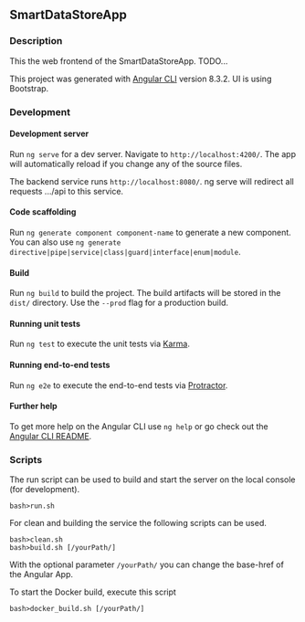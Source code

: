 ## SmartDataStoreApp

### Description

This the web frontend of the SmartDataStoreApp. TODO...

This project was generated with [Angular CLI](https://github.com/angular/angular-cli) version 8.3.2.
UI is using Bootstrap.

### Development

#### Development server

Run `ng serve` for a dev server. Navigate to `http://localhost:4200/`. The app will automatically reload 
if you change any of the source files.

The backend service runs `http://localhost:8080/`. ng serve will redirect all requests .../api to this
service.

#### Code scaffolding

Run `ng generate component component-name` to generate a new component. You can also use
`ng generate directive|pipe|service|class|guard|interface|enum|module`.

#### Build

Run `ng build` to build the project. The build artifacts will be stored in the `dist/` directory. 
Use the `--prod` flag for a production build.

#### Running unit tests

Run `ng test` to execute the unit tests via [Karma](https://karma-runner.github.io).

#### Running end-to-end tests

Run `ng e2e` to execute the end-to-end tests via [Protractor](http://www.protractortest.org/).

#### Further help

To get more help on the Angular CLI use `ng help` or go check out the 
[Angular CLI README](https://github.com/angular/angular-cli/blob/master/README.md).

### Scripts
The run script can be used to build and start the server on the local console (for development).

    bash>run.sh

For clean and building the service the following scripts can be used.

    bash>clean.sh
    bash>build.sh [/yourPath/]

With the optional parameter `/yourPath/` you can change the base-href of the Angular App.

To start the Docker build, execute this script

    bash>docker_build.sh [/yourPath/]
